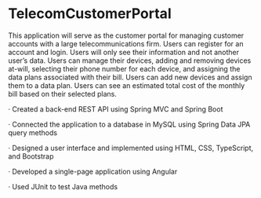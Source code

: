 # TelecomCustomerPortal
This application will serve as the customer portal for managing customer accounts with a large telecommunications firm. Users can register for an account and login. Users will only see their information and not another user’s data. Users can manage their devices, adding and removing devices at-will, selecting their phone number for each device, and assigning the data plans associated with their bill. Users can add new devices and assign them to a data plan. Users can see an estimated total cost of the monthly bill based on their selected plans.

· Created a back-end REST API using Spring MVC and Spring Boot

· Connected the application to a database in MySQL using Spring Data JPA query methods

· Designed a user interface and implemented using HTML, CSS, TypeScript, and Bootstrap

· Developed a single-page application using Angular

· Used JUnit to test Java methods
